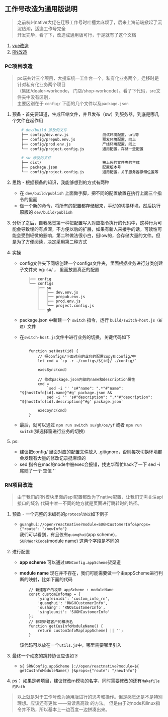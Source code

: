 ## 工作号改造为通用版说明

> 之前杭州native大佬在迁移工作号时吐槽太麻烦了，后来上海前端掀起了沉淀热潮，适逢工作号完全  
> 开发完毕，看了下，改造成通用版可行，于是就有了这个文档

1. [vue改造](###pc项目改造)
2. [RN改造](###rn项目改造)

### PC项目改造

> pc端共计三个项目，大搜车统一工作台一个，私有化业务两个，迁移时是针对私有化业务两个项目  
> （集团/dealer-workcode， 门店/shop-workcode）。看了下代码，src文件夹中没有区别，  
> 主要区别在于 `config/` 下面的几个文件以及`package.json`

1. 预备 - 首先要知道，生成压缩文件，并且发布（sw）到服务器，到底是哪几个文件在起作用
    
    ```bash
        # dev/build 涉及的文件
        ├── config/dev.env.js               测试环境配置，uri等
        ├── config/prepub.env.js            预发环境配置，同上
        ├── config/prod.env.js              产线环境配置，同上
        └── config/project.config.js        通用配置，存储一些配置

        # sw 涉及的文件
        ├── dist/                           被上传的文件夹的主体
        ├── package.json                    配置版本号
        └── config/project.config.js        通用配置，关于服务器存储位置等
    ```


2. 思路 - 根据预备的知识，我能够想到的方式有两种
    - 在 `dev/build/publish` 上面做手脚，把不同的配置放置在执行上面三个指令的里面
    - 做一个新的命令，将所有的配置都存储起来，手动的切换环境，然后执行原版的 `dev/build/publish`

3. 分析了之后，自我感觉第一种把配置写入对应指令执行的代码中，这种行为可能会导致埋的有点深，不方便以后的扩展，如果有新人来接手的话，可读性可能会受到轻微的影响，第二种做法很小白，挺low的，会存储大量的文件。但是为了方便阅读，决定采用第二种方式

4. 实操
    - config文件夹下同级创建一个configs文件夹，里面根据业务进行分类创建子文件夹 eg: su/ ， 里面放置真正的配置

        ```
            ├── config
            └── configs
                ├── su
                │   ├── dev.env.js
                │   ├── prepub.env.js
                │   ├── prod.env.js
                │   └── project.config.js
                └── gh
        ```
    - package.json 中新建一个 `switch` 指令，运行 `build/switch-host.js（新建）`文件
    - 在`switch-host.js`文件中进行业务的切换，关键代码如下

        ```code

            function setHost(id) {
                // 把configs/下面对应的业务的配置copy到config/中
                let cmd = `cp -r ./configs/${id}/ ./config/`

                execSync(cmd)

                // 修改package.json内部的name和description属性
                cmd =
                    `sed -i '' 's#"name": ".*"#"name": "${hostInfo[id].name}"#g' package.json &&
                    sed -i '' 's#"description": ".*"#"description": "${hostInfo[id].description}"#g' package.json`

                execSync(cmd)
            }
        ```

    - 最后，就可以通过 `npm run switch su/gh/os/yf` 或者 `npm run switch`(弹选择窗进行业务的切换)

5. ps: 
    - 建议把config/ 里面对应的配置文件放入 .gitignore，否则每次切换环境都会发现有大量的修改记录挺麻烦的
    - sed 指令在mac的node中被exec会报错，找史华帮忙hack了一下 sed -i 尾随了一个 空值 ''

### RN项目改造

> 由于我们的RN模块里面的api配置都改为了native配置，让我们无需关注api接口的域名
> 代码中唯一不同的地方就是页面进行跳转时的路径。

1. 预备 - 一个完整的未编码的`protocol协议`如下例子
    - `guanghui://open/reactnative?module=SUGHCustomerInfo&props={"route": "/newInfo"}`  
    我们可以看到，有且仅有`guanghui`(app scheme)， `SURNWorkCode`(module name) 这两个字段是不同的

2. 进行配置
    - **app scheme** 可以通过`SRNConfig.appScheme`货渠道
    - **module name** 现在并不存在，我们可能需要做一个由appScheme进行判断的映射，比如下面的代码
    
        ```
            // 新建客户的枚举 appScheme : moduleName
            const customInfoMap = {
                'yingfeinidi': 'custom_info_rn',
                'guanghui': 'RNGHCustomerInfo',
                'oushang': 'RNOSCustomerInfo',
                'singleunit': 'SUGHCustomerInfo'
            };
            // 获取新建客户的模块名
            function getCusInfoModuleName() {
                return customInfoMap[appScheme] || '';
            }
        ```
        该代码可以放在一个`utils.js`中，哪里需要哪里引入

3. 最终一个动态的跳转协议应该如下
    - `${ SRNConfig.appScheme }://open/reactnative?module=${ getCusInfoModuleName() }&props={"route": "/newInfo"}`

4. ps： 如果是老项目，建议修改rn模块的名字，同时需要修改的还有`Makefile的Path`

> 以上就是对于工作号改为通用版进行的思考和操作。但是感觉还是不是特别理想。应该还有更优 ——易读且高效 的方法。
> 但是由于对node和linux指令并不熟，所以基本上一边百度一边拼凑出来。